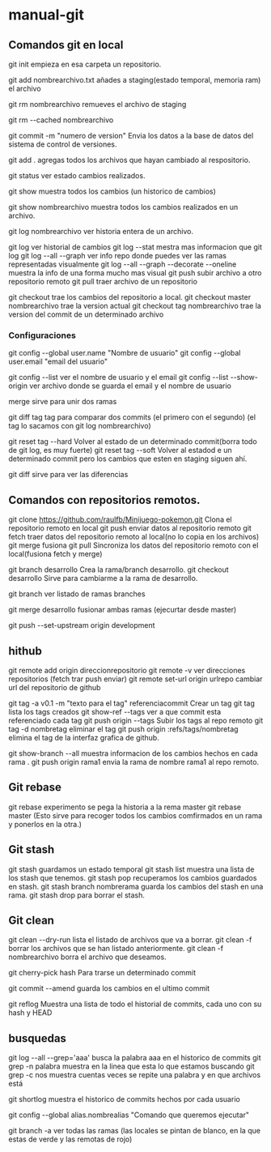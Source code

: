 # manual-git

## Comandos git en local

git init empieza en esa carpeta un repositorio.

git add nombrearchivo.txt añades a staging(estado temporal, memoria ram) el archivo

git rm nombrearchivo remueves el archivo de staging

git rm --cached nombrearchivo

git commit -m "numero de version" Envia los datos a la base de datos del sistema de control de versiones.

git add . agregas todos los archivos que hayan cambiado al respositorio.

git status ver estado cambios realizados.

git show muestra todos los cambios (un historico de cambios)

git show nombrearchivo muestra todos los cambios realizados en un archivo.

git log nombrearchivo ver historia entera de un archivo.

git log ver historial de cambios 
git log --stat mestra mas informacion que git log
git log --all --graph ver info repo donde puedes ver las ramas representadas visualmente
git log --all --graph --decorate --oneline muestra la info de una forma mucho mas visual
git push subir archivo a otro repositorio remoto
git pull traer archivo de un repositorio

git checkout trae los cambios del repositorio a local.
git checkout master nombrearchivo trae la version actual
git checkout tag nombrearchivo trae la version del commit de un determinado archivo

### Configuraciones

git config --global user.name "Nombre de usuario"
git config --global user.email "email del usuario"

git config --list ver el nombre de usuario y el email
git config --list --show-origin ver archivo donde se guarda el email y el nombre de usuario

merge sirve para unir dos ramas

git diff tag tag para comparar dos commits (el primero con el segundo) (el tag lo sacamos con git log nombrearchivo)

git reset tag --hard Volver al estado de un determinado commit(borra todo de git log, es muy fuerte)
git reset tag --soft Volver al estadod e un determinado commit pero los cambios que esten en staging siguen ahí.

git diff sirve para ver las diferencias 

## Comandos con repositorios remotos.

git clone https://github.com/raulfb/Minijuego-pokemon.git Clona el repositorio remoto en local
git push enviar datos al repositorio remoto
git fetch traer datos del repositorio remoto al local(no lo copia en los archivos)
git merge fusiona
git pull Sincroniza los datos del repositorio remoto con el local(fusiona fetch y merge)

git branch desarrollo Crea la rama/branch desarrollo.
git checkout desarrollo Sirve para cambiarme a la rama de desarrollo.

git branch ver listado de ramas branches

git merge desarrollo fusionar ambas ramas (ejecurtar desde master)

git push --set-upstream origin development


## hithub

git remote add origin direccionrepositorio 
git remote -v ver direcciones repositorios (fetch trar push enviar)
git remote set-url origin urlrepo cambiar url del repositorio de github

git tag -a v0.1 -m "texto para el tag" referenciacommit Crear un tag
git tag lista los tags creados 
git show-ref --tags ver a que commit esta referenciado cada tag
git push origin --tags Subir los tags al repo remoto
git tag -d nombretag eliminar el tag
git push origin :refs/tags/nombretag elimina el tag de la interfaz grafica de github.

git show-branch --all muestra informacion de los cambios hechos en cada rama .
git push origin rama1 envia la rama de nombre rama1 al repo remoto.

## Git rebase
git rebase experimento se pega la historia a la rema master
git rebase master 
(Esto sirve para recoger todos los cambios comfirmados en un rama y ponerlos en la otra.)

## Git stash
git stash guardamos un estado temporal
git stash list muestra una lista de los stash que tenemos.
git stash pop recuperamos los cambios guardados en stash.
git stash branch nombrerama guarda los cambios del stash en una rama.
git stash drop para borrar el stash.

## Git clean 
git clean --dry-run lista el listado de archivos que va a borrar.
git clean -f borrar los archivos que se han listado anteriormente.
git clean -f nombrearchivo borra el archivo que deseamos.

git cherry-pick hash Para trarse un determinado commit

git commit --amend guarda los cambios en el ultimo commit

git reflog Muestra una lista de todo el historial de commits, cada uno con su hash y HEAD

## busquedas
git log --all --grep='aaa' busca la palabra aaa en el historico de commits
git grep -n palabra muestra en la linea que esta lo que estamos buscando
git grep -c nos muestra cuentas veces se repite una palabra y en que archivos está

git shortlog muestra el historico de commits hechos por cada usuario

git config --global alias.nombrealias "Comando que queremos ejecutar"

git branch -a ver todas las ramas (las locales se pintan de blanco, en la que estas de verde y las remotas de rojo)
